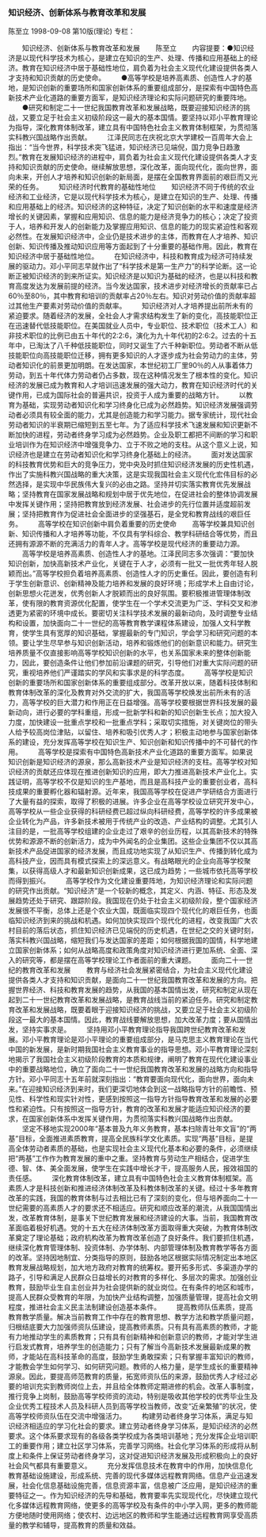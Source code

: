 ### 知识经济、创新体系与教育改革和发展
陈至立
1998-09-08
第10版(理论)
专栏：

　　知识经济、创新体系与教育改革和发展
　　陈至立
　　内容提要：●知识经济是以现代科学技术为核心，是建立在知识的生产、处理、传播和应用基础上的经济。教育在知识经济中居于基础性地位，肩负着为社会主义现代化建设提供各类人才支持和知识贡献的历史使命。
　　●高等学校是培养高素质、创造性人才的基地，是知识创新的重要场所和国家创新体系的重要组成部分，是探索有中国特色高新技术产业化道路的重要方面军，是知识经济理论和实际问题研究的重要阵地。
　　●研究和制定二十一世纪我国教育改革和发展战略，既要迎接知识经济的挑战，又要立足于社会主义初级阶段这一最大的基本国情。要坚持以邓小平教育理论为指导，深化教育体制改革，建立具有中国特色社会主义教育体制框架，为贯彻落实科教兴国战略作出贡献。
　　江泽民同志在庆祝北京大学建校一百周年大会上指出：“当今世界，科学技术突飞猛进，知识经济已见端倪，国力竞争日趋激烈。”教育在发展知识经济的进程中，肩负着为社会主义现代化建设提供各类人才支持和知识贡献的历史使命。继续解放思想，深化改革，面向现代化，面向世界，面向未来，开创人才培养和知识创新的新局面，是摆在全国教育界面前的艰巨而又光荣的任务。
　　知识经济时代教育的基础性地位
　　知识经济不同于传统的农业经济和工业经济，它是以现代科学技术为核心，是建立在知识的生产、处理、传播和应用基础上的经济。知识经济的这种特征，决定了知识创新的水平和速度是经济增长的关键因素，掌握和应用知识、信息的能力是经济竞争力的核心；决定了投资于人，培养和开发人的创新能力及掌握应用知识、信息的能力的现实紧迫性和客观必然性。在发展知识经济中，企业仍是技术进步的主体，而教育在人才培养、知识创新、知识传播及推动知识应用等方面起到了十分重要的基础作用。因此，教育在知识经济中居于基础性地位。
　　在知识经济中，科技和教育成为经济可持续发展的驱动力。邓小平同志早就作出了“科学技术是第一生产力”的科学论断。这一论断正被知识经济的到来所证实。知识经济是以知识为基础的经济，也是以科技和教育高度发达为发展前提的经济。当今发达国家，技术进步对经济增长的贡献率已占60％至80％，其中教育和培训的贡献率占20％左右。知识对劳动价值的贡献率超过其他生产要素对劳动价值的贡献率。
　　知识经济对人才培养提出前所未有的紧迫要求。随着经济的发展，全社会人才需求结构发生了新的变化，高技能职位正在迅速替代低技能职位。在美国就业人员中，专业职位、技术职位（技术工人）和非技术职位的比例已由五十年代的2∶2∶6，演化为九十年代初的2∶6∶2。过去的十五年中，已淘汰了八千种低技能职位，同时又诞生了六千种新职位。劳动者不断从低技能职位向高技能职位迁移，拥有更多知识的人才逐步成为社会劳动力的主体，劳动者知识化的前景更加明朗。在发达国家，本世纪初工厂里90％的人从事着体力劳动，到五十年代体力劳动者仍占多数，现在这种情况发生了根本性的变化。知识经济的发展已成为教育和人才培训迅速发展的强大动力，教育在知识经济时代的关键作用，已成为国际社会的普遍共识，投资于人成为重要的战略方针。
　　以教育为基础，实现劳动者知识化和学习终身化已成为必然趋势。知识经济发展强调劳动者必须具有较全面的能力，尤其是创造能力和学习能力。据专家统计，现代社会劳动者知识的半衰期已缩短到五至七年。为了适应科学技术飞速发展和知识更新不断加快的进程，劳动者终身学习成为必然趋势。企业及职工都把不间断的学习和职业培训作为在知识经济中增强竞争力、立于不败之地的支柱。从这个意义上说，知识经济也是建立在劳动者知识化和学习终身化基础上的经济。
　　面对发达国家的科技教育优势和巨大的竞争压力，党中央及时抓住知识经济发展的历史性机遇，作出了实施科教兴国战略的重大决策，这是实现我国社会主义现代化宏伟目标的必然选择，是实现中华民族伟大复兴的必由之路。坚持并切实落实教育优先发展战略；坚持教育在国家发展战略和规划中居于优先地位，在促进社会的整体协调发展中发挥关键作用；坚持把教育放到经济发展、社会进步的先行位置并适度超前发展；坚持把教育作为促进社会全面进步的坚强基石，是全党和教育战线的艰巨任务。
　　高等学校在知识创新中肩负着重要的历史使命
　　高等学校兼具知识创新、知识传播和人才培养等功能，不仅具有学科综合、教学科研结合等优势，而且还拥有源源不断的充满活力的青年人才。高等学校是现代经济的重要动力源。
　　高等学校是培养高素质、创造性人才的基地。江泽民同志多次强调：“要加快知识创新，加快高新技术产业化，关键在于人才，必须有一批又一批优秀年轻人脱颖而出。”高等学校担负着培养高素质、创造性人才的历史重任。因此，要创造有利于学生创新意识、创新精神及能力培养和发展的良好环境；形成学术上自由讨论，创新思想火花迸发，优秀创新人才脱颖而出的良好氛围。要积极推进管理体制改革，使有限的教育资源优化配置，使学生在一个学术交流更为广泛、学科交叉和渗透更为紧密的环境中成长。要密切关注科学技术发展的最新动向，及时调整专业结构和设置，加快面向二十一世纪的高等教育教学课程体系建设，加强人文科学教育，使学生具有宽厚的知识基础，掌握最新的专门知识，学会学习和研究问题的本领。要让学生尽早参与知识创新活动，培养和锻炼他们的创新意识和能力。研究生培养质量不仅直接影响高等学校知识创新的水平，也关系国家未来的整体创新能力，因此，要创造条件让他们参加前沿课题的研究，引导他们对重大实际问题的研究，重视培养他们严谨踏实的学风和实事求是的科学态度。
　　高等学校是知识创新的重要场所和国家创新体系的重要组成部分。改革开放以来，随着科技体制和教育体制改革的深化及教育对外交流的扩大，我国高等学校焕发出前所未有的活力，高等学校的巨大潜力和作用正在日益增强。高等学校要根据世界科技发展的最新动向，进行必要的学科重组，形成一批新学科和新的知识创新生长点；加大投入力度，加快建设一批重点学校和一批重点学科；采取切实措施，对关键岗位的带头人给予较高岗位津贴，以留住、培养和吸引优秀人才；积极主动地参与国家创新体系的建设，充分发挥高等学校在知识生产、知识创新和知识传播中的不可替代的作用。
　　高等学校是探索有中国特色高新技术产业化道路的重要方面军。如果说知识创新是知识经济的源泉，那么高新技术产业是知识经济的支柱。高等学校对知识经济的贡献还应体现在推进创新知识的应用，即大力推进高新技术产业化上。实践证明，高等学校不仅是知识的生产基地，而且是高科技产业的重要创业者，高科技成果的重要孵化器和辐射源。近年来，我国高等学校在促进产学研结合方面进行了大量有益的探索，取得了积极的进展。许多企业在高等学校设立研究开发中心，高等学校从一些企业获得的科研经费已超过纵向科研经费，高等学校的许多成果被企业转化为产品，许多新技术被用于传统产业的改造、产业结构的调整。尤其引人注目的是，一批高等学校组建的企业走过了艰辛的创业历程，以其高新技术的特殊优势和源源不断的创新活力，成为中外闻名的企业集团。这些企业集团不仅以其高新技术产品促进国家的经济发展，而且成功地实现了从知识生产、传播到转化成为高科技产业，因而具有模式探索上的深远意义。有战略眼光的企业向高等学校聚集，以获得高级人才和最新知识创新成果，这已成为趋势；一些城市依托高等学校而得到振兴。
　　高等学校作为文化建设重要阵地，为知识经济理论和实际问题的研究作出贡献。“知识经济”是一个较新的概念，其定义、内涵、特征、形态及发展趋势还处于研究、跟踪阶段。我国现在仍处于社会主义初级阶段，整个国家经济发展很不平衡，总体上还是个农业大国，既面临实现四个现代化的艰巨任务，也面临知识经济到来的挑战和机遇。如何加快实现四个现代化的进程，改变我国广大农村目前的落后状态，抓住知识经济已见端倪的历史机遇，在世纪之交的关键时刻，落实科教兴国战略，缩短我们与发达国家的差距；如何根据我国的国情，科学地建立国家创新体系；如何从战略高度和政策角度对知识经济进行更加系统、全面、深入的研究等，都是摆在高等学校理论工作者面前的重大课题。
　　面向二十一世纪的教育改革和发展
　　教育与经济社会发展紧密结合，为社会主义现代化建设提供各类人才支持和知识贡献，是面向二十一世纪我国教育改革和发展的方向。把握世界经济、科技和教育发展的趋势，从我国的基本国情出发，研究和制定从现在起到二十一世纪教育改革和发展战略，是教育战线当前的紧迫任务。研究和制定教育改革和发展战略，既要着眼于迎接知识经济的挑战，又要立足于社会主义初级阶段这一最大的基本国情。因此，教育战线要解放思想，加大改革力度；要从国情出发，坚持实事求是。
　　坚持用邓小平教育理论指导我国跨世纪教育改革和发展。邓小平教育理论是邓小平理论的重要组成部分，是马克思主义教育理论在当代中国的新发展，是新时期我国社会主义教育事业的指导思想。邓小平教育理论深刻地揭示了我国社会主义初级阶段教育的本质和规律，阐明了教育在现代化建设事业中的重要战略地位，确立了面向二十一世纪我国教育改革和发展的战略方向和指导方针。邓小平同志十五年前就深刻指出：“教育要面向现代化，面向世界，面向未来。”在迎接知识经济到来时，我们更深切地体会到这一战略指导方针的前瞻性、预见性、科学性和现实针对性，更感到按照这一指导方针指导教育改革和发展的必要性和紧迫性。只有按照这一指导方针，教育的改革和发展才能适应知识经济的要求，在国家创新体系中发挥关键作用，为贯彻落实科教兴国战略作出贡献。
　　坚定不移地实现2000年“基本普及九年义务教育，基本扫除青壮年文盲”的“两基”目标，全面推进素质教育，提高全民族科学文化素质。实现“两基”目标，是提高全体劳动者素质的基础，也是实现社会主义现代化基本和必要的条件，必须继续把“两基”工作作为教育发展的重中之重。坚持教育与劳动生产相结合，促进学生德、智、体、美全面发展，使学生在实践中增长才干，提高服务人民，报效祖国的责任感。
　　深化教育体制改革，建立具有中国特色社会主义教育体制框架。高素质人才是科技创新和推进经济体制改革及科教体制改革的关键。经过十多年教育改革的实践，我国的教育体制与过去相比已有了深刻的变化，但与培养面向二十一世纪需要的高素质人才的要求还不相适应。研究和顺应改革的潮流，从我国国情出发，改革教育体制，是事关下世纪教育发展和经济建设的大事。当前，我国教育改革面临着极好机遇。党的十五大在经济体制改革方面取得重大突破，为教育体制改革奠定了理论基础；政府机构改革为教育改革创造了良好条件。我们要抓住机遇，继续深化教育管理体制、投资体制、办学体制、内部管理体制及教育教学等各方面的改革。坚持因地制宜、分类指导的原则，鼓励各地区根据实际情况制定出本地区教育发展战略规划，加大地方政府对教育的统筹权。要开拓多形式、多渠道办学的路子，引导和满足人民群众日益增长的对教育的多样化、多层次的需求。加强创业教育，鼓励毕业生自主创业并为社会提供新的就业岗位。在有条件的地区和城市，提高人民群众受教育的年限，为加快产业结构调整，加强质量管理，提高社会文明程度，推进社会主义民主法制建设创造基本条件。
　　提高教师队伍素质，提高教育教学质量。解决当前教育工作中存在的教育思想、教学方法和教学质量问题，归根结底要大力加强师资队伍建设，提高教师素质。只有具有高素质的教师，才能有力地推动学生的素质教育；只有具有创新精神和创新意识的教师，才能对学生进行启发式教育，培养学生的创造能力；只有了解当今高新技术发展最新成果的教师，才能站在高科技革命的高度，鼓励学生勇敢探索；只有掌握丰富知识的教师，才能教会学生如何学习、如何研究问题。教师的人格力量，是学生成长的重要精神源泉。因此，要提高师范教育的质量，拓宽师资队伍的来源，鼓励优秀人才经过必要的培训充实到教师岗位上去，并且给全体教师定期进修的机会。改革人事制度，推行竞争上岗制，鼓励高等学校师资的流动，特别是吸收其他学校的优秀毕业生及企业优秀工程技术人员及科研人员到高等学校当教师，改变“近亲繁殖”的状况，使高等学校师资队伍在交流中增强活力。
　　构建劳动者终身学习体系，满足与知识经济相适应的学习化社会的要求。建立劳动者终身学习体系，是知识经济的必然要求。这个体系要求现有的各级各类学校成为各类培训基地；充分发挥企业培训职工的重要作用；建立社区学习体系，完善学习网络。社会化学习体系的形成将从制度上和条件上保证劳动者终身学习，这对促进知识经济发展及形成积极向上的良好社会风气都具有重要意义。
　　充分发挥信息技术在教育中的作用，加快信息化教育基础设施建设，形成系统、完善的现代多媒体远程教育网络。信息产业迅速发展，社会化信息基础设施完善，信息资源丰富，信息被广泛应用，是知识经济的重要特征之一。作为知识经济的先导和基础，教育要率先实现现代化，尽快建立现代化多媒体远程教育网络，使更多的高等学校及有条件的中小学入网，更多的教师能方便地随时使用网络；使农村、边远地区的教师和学生能通过远程教育网享受高质量的教学和辅导，提高教育的质量和效益。
